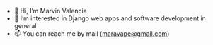 - 👋 Hi, I’m Marvin Valencia
- 👀 I’m interested in Django web apps and software development in general
- 📫 You can reach me by mail (maravape@gmail.com)
